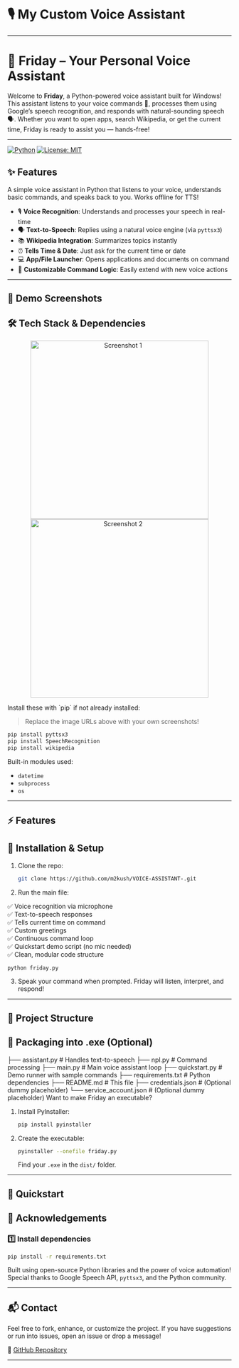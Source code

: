 # 🎙️ My Custom Voice Assistant
---

# 🤖 Friday – Your Personal Voice Assistant

Welcome to **Friday**, a Python-powered voice assistant built for Windows! This assistant listens to your voice commands 🎤, processes them using Google’s speech recognition, and responds with natural-sounding speech 🗣️. Whether you want to open apps, search Wikipedia, or get the current time, Friday is ready to assist you — hands-free!

---

[![Python](https://img.shields.io/badge/Python-3.6%2B-blue.svg)](https://www.python.org/downloads/)
[![License: MIT](https://img.shields.io/badge/License-MIT-green.svg)](LICENSE)
## ✨ Features

A simple voice assistant in Python that listens to your voice, understands basic commands, and speaks back to you. Works offline for TTS!
* 🎙️ **Voice Recognition**: Understands and processes your speech in real-time
* 🗣️ **Text-to-Speech**: Replies using a natural voice engine (via `pyttsx3`)
* 📚 **Wikipedia Integration**: Summarizes topics instantly
* ⏰ **Tells Time & Date**: Just ask for the current time or date
* 💻 **App/File Launcher**: Opens applications and documents on command
* 🧠 **Customizable Command Logic**: Easily extend with new voice actions

---

## 📸 Demo Screenshots
## 🛠️ Tech Stack & Dependencies

<p align="center">
  <img src="https://via.placeholder.com/600x300.png?text=Voice+Assistant+Screenshot+1" alt="Screenshot 1" width="400">
  <img src="https://via.placeholder.com/600x300.png?text=Voice+Assistant+Screenshot+2" alt="Screenshot 2" width="400">
</p>
Install these with `pip` if not already installed:

> Replace the image URLs above with your own screenshots!
```bash
pip install pyttsx3
pip install SpeechRecognition
pip install wikipedia
```

Built-in modules used:

* `datetime`
* `subprocess`
* `os`

---

## ⚡ Features
## 🚀 Installation & Setup

1. Clone the repo:

   ```bash
   git clone https://github.com/m2kush/VOICE-ASSISTANT-.git
   ```
2. Run the main file:

✅ Voice recognition via microphone  
✅ Text-to-speech responses  
✅ Tells current time on command  
✅ Custom greetings  
✅ Continuous command loop  
✅ Quickstart demo script (no mic needed)  
✅ Clean, modular code structure  
   ```bash
   python friday.py
   ```
3. Speak your command when prompted. Friday will listen, interpret, and respond!

---

## 📂 Project Structure
## 🧩 Packaging into .exe (Optional)

├── assistant.py # Handles text-to-speech
├── npl.py # Command processing
├── main.py # Main voice assistant loop
├── quickstart.py # Demo runner with sample commands
├── requirements.txt # Python dependencies
├── README.md # This file
├── credentials.json # (Optional dummy placeholder)
└── service_account.json # (Optional dummy placeholder)
Want to make Friday an executable?

1. Install PyInstaller:

   ```bash
   pip install pyinstaller
   ```
2. Create the executable:

   ```bash
   pyinstaller --onefile friday.py
   ```

   Find your `.exe` in the `dist/` folder.

---

## 🚀 Quickstart
## 🙌 Acknowledgements

### 1️⃣ Install dependencies
```bash
pip install -r requirements.txt
```
Built using open-source Python libraries and the power of voice automation! Special thanks to Google Speech API, `pyttsx3`, and the Python community.

---

## 📬 Contact

Feel free to fork, enhance, or customize the project. If you have suggestions or run into issues, open an issue or drop a message!

🔗 [GitHub Repository](https://github.com/m2kush/VOICE-ASSISTANT-/tree/main)

---
